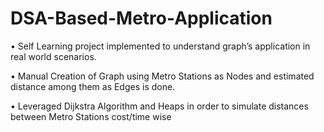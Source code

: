 # DSA-Based-Metro-Application

• Self Learning project implemented to understand graph’s application in real world scenarios.

• Manual Creation of Graph using Metro Stations as Nodes and estimated distance among them as Edges is done.

• Leveraged Dijkstra Algorithm and Heaps in order to simulate distances between Metro Stations cost/time wise
